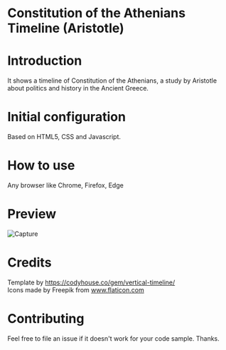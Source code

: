 # Constitution of the Athenians Timeline (Aristotle)
# Introduction
It shows a timeline of Constitution of the Athenians, a study by Aristotle about politics and history in the Ancient Greece.   

# Initial configuration
Based on HTML5, CSS and Javascript.  
 
# How to use
 Any browser like Chrome, Firefox, Edge

# Preview
 ![Capture](https://user-images.githubusercontent.com/58741178/86548391-735f9700-bef9-11ea-8962-b311b193322e.PNG)

# Credits
Template by https://codyhouse.co/gem/vertical-timeline/<br/>
Icons made by Freepik from www.flaticon.com<br/>

# Contributing
Feel free to file an issue if it doesn't work for your code sample. Thanks.
